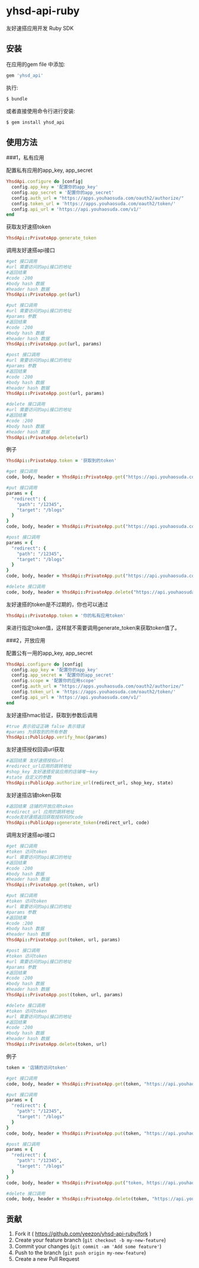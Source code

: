 # yhsd-api-ruby

友好速搭应用开发 Ruby SDK

## 安装

在应用的gem file 中添加:

```ruby
gem 'yhsd_api'
```

执行:

```ruby
$ bundle
```

或者直接使用命令行进行安装:

```ruby
$ gem install yhsd_api
```

## 使用方法

###1，私有应用

配置私有应用的app_key, app_secret

```ruby
YhsdApi.configure do |config|
  config.app_key = '配置你的app_key'
  config.app_secret = '配置你的app_secret'
  config.auth_url = "https://apps.youhaosuda.com/oauth2/authorize/"
  config.token_url = 'https://apps.youhaosuda.com/oauth2/token/'
  config.api_url = 'https://api.youhaosuda.com/v1/'
end
```

获取友好速搭token

```ruby
YhsdApi::PrivateApp.generate_token
```

调用友好速搭api接口

```ruby
#get 接口调用
#url 需要访问的api接口的地址
#返回结果
#code :200
#body hash 数据
#header hash 数据
YhsdApi::PrivateApp.get(url)

#put 接口调用
#url 需要访问的api接口的地址
#params 参数
#返回结果
#code :200
#body hash 数据
#header hash 数据
YhsdApi::PrivateApp.put(url, params)

#post 接口调用
#url 需要访问的api接口的地址
#params 参数
#返回结果
#code :200
#body hash 数据
#header hash 数据
YhsdApi::PrivateApp.post(url, params)

#delete 接口调用
#url 需要访问的api接口的地址
#返回结果
#code :200
#body hash 数据
#header hash 数据
YhsdApi::PrivateApp.delete(url)
```

例子
```ruby
YhsdApi::PrivateApp.token = '获取到的token'

#get 接口调用
code, body, header = YhsdApi::PrivateApp.get("https://api.youhaosuda.com/v1/shop")

#put 接口调用
params = {
  "redirect": {
    "path": "/12345",
    "target": "/blogs"
  }
}
code, body, header = YhsdApi::PrivateApp.put("https://api.youhaosuda.com/v1/redirects/1", params)

#post 接口调用
params = {
  "redirect": {
    "path": "/12345",
    "target": "/blogs"
  }
}
code, body, header = YhsdApi::PrivateApp.put("https://api.youhaosuda.com/v1/redirects", params)

#delete 接口调用
code, body, header = YhsdApi::PrivateApp.delete("https://api.youhaosuda.com/v1/redirects/1")
```

友好速搭的token是不过期的，你也可以通过

```ruby
YhsdApi::PrivateApp.token = '你的私有应用token'
```

来进行指定token值，这样就不需要调用generate_token来获取token值了。

###2，开放应用

配置公有一用的app_key, app_secret

```ruby
YhsdApi.configure do |config|
  config.app_key = '配置你的app_key'
  config.app_secret = '配置你的app_secret'
  config.scope = '配置你的应用scope'
  config.auth_url = "https://apps.youhaosuda.com/oauth2/authorize/"
  config.token_url = 'https://apps.youhaosuda.com/oauth2/token/'
  config.api_url = 'https://api.youhaosuda.com/v1/'
end
```

友好速搭hmac验证，获取到参数后调用

```ruby
#true 表示验证正确 false 表示错误
#params 为获取到的所有参数
YhsdApi::PublicApp.verify_hmac(params)
```

友好速搭授权回调url获取

```ruby
#返回结果 友好速搭授权url
#redirect_url应用的跳转地址
#shop_key 友好速搭安装应用的店铺唯一key
#state 自定义的参数
YhsdApi::PublicApp.authorize_url(redirect_url, shop_key, state)
```

友好速搭店铺token获取

```ruby
#返回结果 店铺的开放应用token
#redirect_url 应用的跳转地址
#code友好速搭返回获取授权码的code
YhsdApi::PublicApp::generate_token(redirect_url, code)
```

调用友好速搭api接口

```ruby
#get 接口调用
#token 访问token
#url 需要访问的api接口的地址
#返回结果
#code :200
#body hash 数据
#header hash 数据
YhsdApi::PrivateApp.get(token, url)

#put 接口调用
#token 访问token
#url 需要访问的api接口的地址
#params 参数
#返回结果
#code :200
#body hash 数据
#header hash 数据
YhsdApi::PrivateApp.put(token, url, params)

#post 接口调用
#token 访问token
#url 需要访问的api接口的地址
#params 参数
#返回结果
#code :200
#body hash 数据
#header hash 数据
YhsdApi::PrivateApp.post(token, url, params)

#delete 接口调用
#token 访问token
#url 需要访问的api接口的地址
#返回结果
#code :200
#body hash 数据
#header hash 数据
YhsdApi::PrivateApp.delete(token, url)
```

例子
```ruby
token = '店铺的访问token'

#get 接口调用
code, body, header = YhsdApi::PrivateApp.get(token, "https://api.youhaosuda.com/v1/shop")

#put 接口调用
params = {
  "redirect": {
    "path": "/12345",
    "target": "/blogs"
  }
}
code, body, header = YhsdApi::PrivateApp.put(token, "https://api.youhaosuda.com/v1/redirects/1", params)

#post 接口调用
params = {
  "redirect": {
    "path": "/12345",
    "target": "/blogs"
  }
}
code, body, header = YhsdApi::PrivateApp.put("token, https://api.youhaosuda.com/v1/redirects", params)

#delete 接口调用
code, body, header = YhsdApi::PrivateApp.delete(token, "https://api.youhaosuda.com/v1/redirects/1")
```

## 贡献

1. Fork it ( https://github.com/yeezon/yhsd-api-ruby/fork )
2. Create your feature branch (`git checkout -b my-new-feature`)
3. Commit your changes (`git commit -am 'Add some feature'`)
4. Push to the branch (`git push origin my-new-feature`)
5. Create a new Pull Request
